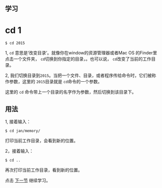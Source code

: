 学习
---

# **cd 1**

```
$ cd 2015
```

  1, ``cd`` 意思是‘改变目录’。就像你在window的资源管理器或者Mac OS 的Finder里点击一个文件夹， ``cd``切换到你指定的目录，。也可以说， ``cd``改变了当前的工作目录。

  2, 我们切换目录到``2015``。当把一个文件、目录，或者程序传给命令时，它们被称作参数，这里的 ``2015``目录就是 ``cd``命令的一个参数。

这里的 ``cd`` 命令带上一个目录的名字作为参数，然后切换到该目录下。 

用法
---


  1, 接着输入：
  ```
  $ cd jan/memory/
  ```
  打印当前工作目录，会看到新的位置。

  2，接着输入：
  ```
  $ cd .. 
  ```
  再次打印当前工作目录，看到新的位置。

点击 [下一节](cd2.md '学习 cd ') 继续学习。


